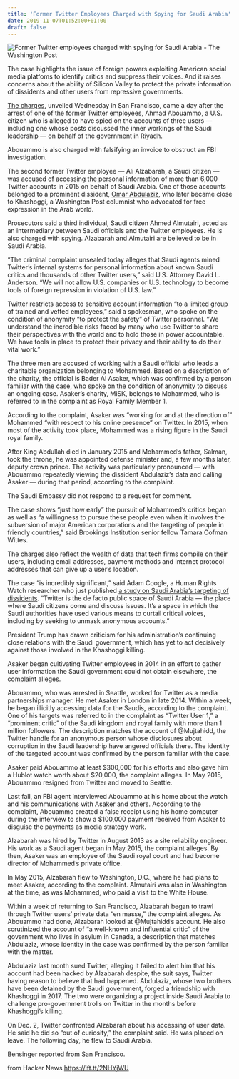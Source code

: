```yaml
---
title: 'Former Twitter Employees Charged with Spying for Saudi Arabia'
date: 2019-11-07T01:52:00+01:00
draft: false
---
```


![](https://www.washingtonpost.com/resizer/amtO8PDBP6xxq62D4HCGh5UEkl4=/1440x0/smart/arc-anglerfish-washpost-prod-washpost.s3.amazonaws.com/public/UU5DVKAAX4I6VFIYDZ3KXQEIWY.jpg "Former Twitter employees charged with spying for Saudi Arabia - The Washington Post")  

The case highlights the issue of foreign powers exploiting American social media platfoms to identify critics and suppress their voices. And it raises concerns about the ability of Silicon Valley to protect the private information of dissidents and other users from repressive governments.

[The charges](https://www.washingtonpost.com/context/read-the-criminal-complaint-involving-former-twitter-employees/1e7768f8-36fd-4c66-8de0-3f94489673d6/?tid=lk_inline_manual_6 "www.washingtonpost.com"), unveiled Wednesday in San Francisco, came a day after the arrest of one of the former Twitter employees, Ahmad Abouammo, a U.S. citizen who is alleged to have spied on the accounts of three users — including one whose posts discussed the inner workings of the Saudi leadership — on behalf of the government in Riyadh.

Abouammo is also charged with falsifying an invoice to obstruct an FBI investigation.

The second former Twitter employee — Ali Alzabarah, a Saudi citizen — was accused of accessing the personal information of more than 6,000 Twitter accounts in 2015 on behalf of Saudi Arabia. One of those accounts belonged to a prominent dissident, [Omar Abdulaziz](https://www.washingtonpost.com/world/secret-recordings-give-insight-into-saudi-attempt-to-silence-critics/2018/10/17/fb333378-ce49-11e8-ad0a-0e01efba3cc1_story.html?tid=lk_inline_manual_9 "www.washingtonpost.com"), who later became close to Khashoggi, a Washington Post columnist who advocated for free expression in the Arab world.

Prosecutors said a third individual, Saudi citizen Ahmed Almutairi, acted as an intermediary between Saudi officials and the Twitter employees. He is also charged with spying. Alzabarah and Almutairi are believed to be in Saudi Arabia.

“The criminal complaint unsealed today alleges that Saudi agents mined Twitter’s internal systems for personal information about known Saudi critics and thousands of other Twitter users,” said U.S. Attorney David L. Anderson. “We will not allow U.S. companies or U.S. technology to become tools of foreign repression in violation of U.S. law.”

Twitter restricts access to sensitive account information “to a limited group of trained and vetted employees,” said a spokesman, who spoke on the condition of anonymity “to protect the safety” of Twitter personnel. “We understand the incredible risks faced by many who use Twitter to share their perspectives with the world and to hold those in power accountable. We have tools in place to protect their privacy and their ability to do their vital work.”

The three men are accused of working with a Saudi official who leads a charitable organization belonging to Mohammed. Based on a description of the charity, the official is Bader Al Asaker, which was confirmed by a person familiar with the case, who spoke on the condition of anonymity to discuss an ongoing case. Asaker’s charity, MiSK, belongs to Mohammed, who is referred to in the complaint as Royal Family Member 1.

According to the complaint, Asaker was “working for and at the direction of” Mohammed “with respect to his online presence” on Twitter. In 2015, when most of the activity took place, Mohammed was a rising figure in the Saudi royal family.

After King Abdullah died in January 2015 and Mohammed’s father, Salman, took the throne, he was appointed defense minister and, a few months later, deputy crown prince. The activity was particularly pronounced — with Abouammo repeatedly viewing the dissident Abdulaziz’s data and calling Asaker — during that period, according to the complaint.

The Saudi Embassy did not respond to a request for comment.

The case shows “just how early” the pursuit of Mohammed’s critics began as well as “a willingness to pursue these people even when it involves the subversion of major American corporations and the targeting of people in friendly countries,” said Brookings Institution senior fellow Tamara Cofman Wittes.

The charges also reflect the wealth of data that tech firms compile on their users, including email addresses, payment methods and Internet protocol addresses that can give up a user’s location.

The case “is incredibly significant,” said Adam Coogle, a Human Rights Watch researcher who just published [a study on Saudi Arabia’s targeting of dissidents](https://www.hrw.org/report/2019/11/04/high-cost-change/repression-under-saudi-crown-prince-tarnishes-reforms "www.hrw.org"). “Twitter is the de facto public space of Saudi Arabia — the place where Saudi citizens come and discuss issues. It’s a space in which the Saudi authorities have used various means to curtail critical voices, including by seeking to unmask anonymous accounts.”

President Trump has drawn criticism for his administration’s continuing close relations with the Saudi government, which has yet to act decisively against those involved in the Khashoggi killing.

Asaker began cultivating Twitter employees in 2014 in an effort to gather user information the Saudi government could not obtain elsewhere, the complaint alleges.

Abouammo, who was arrested in Seattle, worked for Twitter as a media partnerships manager. He met Asaker in London in late 2014. Within a week, he began illicitly accessing data for the Saudis, according to the complaint. One of his targets was referred to in the complaint as “Twitter User 1,” a “prominent critic” of the Saudi kingdom and royal family with more than 1 million followers. The description matches the account of @Mujtahidd, the Twitter handle for an anonymous person whose disclosures about corruption in the Saudi leadership have angered officials there. The identity of the targeted account was confirmed by the person familiar with the case.

Asaker paid Abouammo at least $300,000 for his efforts and also gave him a Hublot watch worth about $20,000, the complaint alleges. In May 2015, Abouammo resigned from Twitter and moved to Seattle.

Last fall, an FBI agent interviewed Abouammo at his home about the watch and his communications with Asaker and others. According to the complaint, Abouammo created a false receipt using his home computer during the interview to show a $100,000 payment received from Asaker to disguise the payments as media strategy work.

Alzabarah was hired by Twitter in August 2013 as a site reliability engineer. His work as a Saudi agent began in May 2015, the complaint alleges. By then, Asaker was an employee of the Saudi royal court and had become director of Mohammed’s private office.

In May 2015, Alzabarah flew to Washington, D.C., where he had plans to meet Asaker, according to the complaint. Almutairi was also in Washington at the time, as was Mohammed, who paid a visit to the White House.

Within a week of returning to San Francisco, Alzabarah began to trawl through Twitter users’ private data “en masse,” the complaint alleges. As Abouammo had done, Alzabarah looked at @Mujtahidd’s account. He also scrutinized the account of “a well-known and influential critic” of the government who lives in asylum in Canada, a description that matches Abdulaziz, whose identity in the case was confirmed by the person familiar with the matter.

Abdulaziz last month sued Twitter, alleging it failed to alert him that his account had been hacked by Alzabarah despite, the suit says, Twitter having reason to believe that had happened. Abdulaziz, whose two brothers have been detained by the Saudi government, forged a friendship with Khashoggi in 2017. The two were organizing a project inside Saudi Arabia to challenge pro-government trolls on Twitter in the months before Khashoggi’s killing.

On Dec. 2, Twitter confronted Alzabarah about his accessing of user data. He said he did so “out of curiosity,” the complaint said. He was placed on leave. The following day, he flew to Saudi Arabia.

Bensinger reported from San Francisco.

  
  
from Hacker News https://ift.tt/2NHYjWU